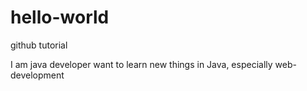 # hello-world
github tutorial

I am java developer want to learn new things in Java, especially web-development
